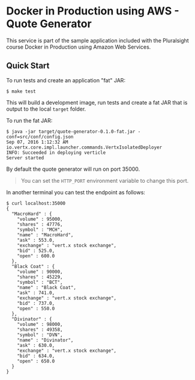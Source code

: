 # Docker in Production using AWS - Quote Generator

This service is part of the sample application included with the Pluralsight course Docker in Production using Amazon Web Services.

## Quick Start

To run tests and create an application "fat" JAR:

```
$ make test
```

This will build a development image, run tests and create a fat JAR that is output to the local `target` folder.

To run the fat JAR:

```
$ java -jar target/quote-generator-0.1.0-fat.jar -conf=src/conf/config.json
Sep 07, 2016 1:12:32 AM io.vertx.core.impl.launcher.commands.VertxIsolatedDeployer
INFO: Succeeded in deploying verticle
Server started

```

By default the quote generator will run on port 35000.  

> You can set the `HTTP_PORT` environment variable to change this port.

In another terminal you can test the endpoint as follows:

```
$ curl localhost:35000
{
  "MacroHard" : {
    "volume" : 95000,
    "shares" : 47776,
    "symbol" : "MCH",
    "name" : "MacroHard",
    "ask" : 553.0,
    "exchange" : "vert.x stock exchange",
    "bid" : 525.0,
    "open" : 600.0
  },
  "Black Coat" : {
    "volume" : 90000,
    "shares" : 45229,
    "symbol" : "BCT",
    "name" : "Black Coat",
    "ask" : 741.0,
    "exchange" : "vert.x stock exchange",
    "bid" : 737.0,
    "open" : 550.0
  },
  "Divinator" : {
    "volume" : 98000,
    "shares" : 49358,
    "symbol" : "DVN",
    "name" : "Divinator",
    "ask" : 630.0,
    "exchange" : "vert.x stock exchange",
    "bid" : 634.0,
    "open" : 650.0
  }
}
```